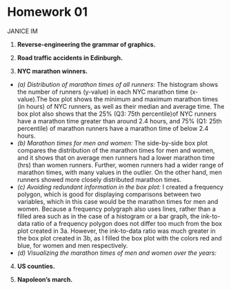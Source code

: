 Homework 01
================
JANICE IM


1.  **Reverse-engineering the grammar of graphics.**

2.  **Road traffic accidents in Edinburgh.**

3.  **NYC marathon winners.**
 + *(a) Distribution of marathon times of all runners:* The histogram shows the number of runners (y-value) in each NYC marathon time (x-value).The box plot shows the minimum and maximum marathon times (in hours) of NYC runners, as well as their median and average time. The box plot also shows that the 25% (Q3: 75th percentile)of NYC runners have a marathon time greater than around 2.4 hours, and 75% (Q1: 25th percentile) of marathon runners have a marathon time of below 2.4 hours.  
 + *(b) Marathon times for men and women:* The side-by-side box plot compares the distribution of the marathon times for men and women, and it shows that on average men runners had a lower marathon time (hrs) than women runners. Further, women runners had a wider range of marathon times, with many values in the outlier. On the other hand, men runners showed more closely distributed marathon times.
 + *(c) Avoiding redundant information in the box plot:* I created a frequency polygon, which is good for displaying comparisons between two variables, which in this case would be the marathon times for men and women. Because a frequency polygraph also uses lines, rather than a filled area such as in the case of a histogram or a bar graph, the ink-to-data ratio of a frequency polygon does not differ too much from the box plot created in 3a. However, the ink-to-data ratio was much greater in the box plot created in 3b, as I filled the box plot with the colors red and blue, for women and men respectively.
 + *(d) Visualizing the marathon times of men and women over the years:* 

4.  **US counties.**

5.  **Napoleon’s march.**
